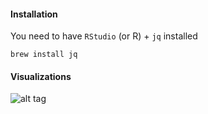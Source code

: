 #### Installation

You need to have `RStudio` (or R) + `jq` installed

```
brew install jq
```

#### Visualizations

![alt tag](https://github.com/josephmisiti/citibike/blob/master/manhattan.jpeg)
